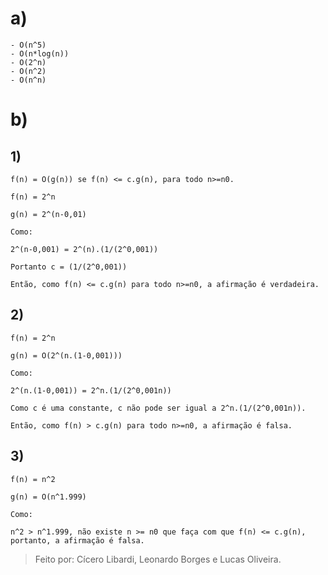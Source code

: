 # a)

    - O(n^5)
    - O(n*log(n))
    - O(2^n)
    - O(n^2)
    - O(n^n)

# b)

## 1)

    f(n) = O(g(n)) se f(n) <= c.g(n), para todo n>=n0.

    f(n) = 2^n

    g(n) = 2^(n-0,01)

    Como:

    2^(n-0,001) = 2^(n).(1/(2^0,001))

    Portanto c = (1/(2^0,001))

    Então, como f(n) <= c.g(n) para todo n>=n0, a afirmação é verdadeira.

## 2)

    f(n) = 2^n

    g(n) = O(2^(n.(1-0,001)))

    Como:

    2^(n.(1-0,001)) = 2^n.(1/(2^0,001n))

    Como c é uma constante, c não pode ser igual a 2^n.(1/(2^0,001n)).

    Então, como f(n) > c.g(n) para todo n>=n0, a afirmação é falsa.

## 3)

    f(n) = n^2

    g(n) = O(n^1.999)

    Como:

    n^2 > n^1.999, não existe n >= n0 que faça com que f(n) <= c.g(n),
    portanto, a afirmação é falsa.

> Feito por: Cícero Libardi, Leonardo Borges e Lucas Oliveira.
